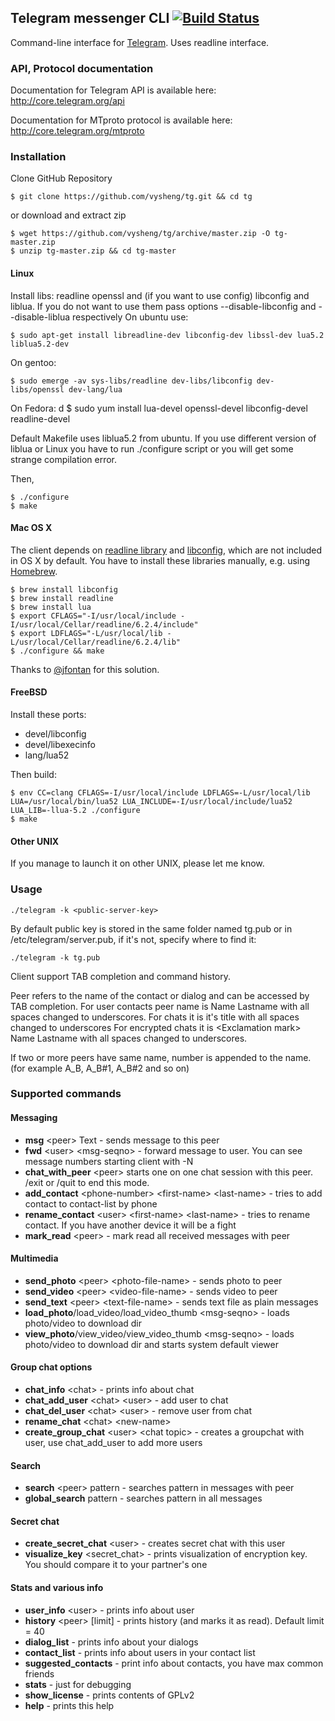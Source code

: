 ## Telegram messenger CLI [![Build Status](https://travis-ci.org/vysheng/tg.png)](https://travis-ci.org/vysheng/tg)

Command-line interface for [Telegram](http://telegram.org). Uses readline interface.

### API, Protocol documentation

Documentation for Telegram API is available here: http://core.telegram.org/api

Documentation for MTproto protocol is available here: http://core.telegram.org/mtproto

### Installation

Clone GitHub Repository

    $ git clone https://github.com/vysheng/tg.git && cd tg

or download and extract zip

    $ wget https://github.com/vysheng/tg/archive/master.zip -O tg-master.zip
    $ unzip tg-master.zip && cd tg-master

#### Linux

Install libs: readline openssl and (if you want to use config) libconfig and liblua.
If you do not want to use them pass options --disable-libconfig and --disable-liblua respectively
On ubuntu use: 

    $ sudo apt-get install libreadline-dev libconfig-dev libssl-dev lua5.2 liblua5.2-dev
On gentoo:

    $ sudo emerge -av sys-libs/readline dev-libs/libconfig dev-libs/openssl dev-lang/lua

On Fedora:
d
    $ sudo yum install lua-devel openssl-devel libconfig-devel readline-devel

Default Makefile uses liblua5.2 from ubuntu. If you use different version of liblua or Linux you have to run ./configure script or you will get some strange compilation error. 

Then,

    $ ./configure
    $ make

#### Mac OS X

The client depends on [readline library](http://cnswww.cns.cwru.edu/php/chet/readline/rltop.html) and [libconfig](http://www.hyperrealm.com/libconfig/), which are not included in OS X by default. You have to install these libraries manually, e.g. using [Homebrew](http://brew.sh/).

    $ brew install libconfig
    $ brew install readline
    $ brew install lua
    $ export CFLAGS="-I/usr/local/include -I/usr/local/Cellar/readline/6.2.4/include"
    $ export LDFLAGS="-L/usr/local/lib -L/usr/local/Cellar/readline/6.2.4/lib"
    $ ./configure && make

Thanks to [@jfontan](https://github.com/vysheng/tg/issues/3#issuecomment-28293731) for this solution.

#### FreeBSD

Install these ports:

* devel/libconfig
* devel/libexecinfo
* lang/lua52

Then build:

    $ env CC=clang CFLAGS=-I/usr/local/include LDFLAGS=-L/usr/local/lib LUA=/usr/local/bin/lua52 LUA_INCLUDE=-I/usr/local/include/lua52 LUA_LIB=-llua-5.2 ./configure
    $ make

#### Other UNIX

If you manage to launch it on other UNIX, please let me know.

### Usage

    ./telegram -k <public-server-key>
    
By default public key is stored in the same folder named tg.pub or in /etc/telegram/server.pub, if it's not, specify where to find it:

    ./telegram -k tg.pub

Client support TAB completion and command history.

Peer refers to the name of the contact or dialog and can be accessed by TAB completion.
For user contacts peer name is Name <underscore> Lastname with all spaces changed to underscores.
For chats it is it's title with all spaces changed to underscores
For encrypted chats it is <Exсlamation mark> <underscore> Name <underscore> Lastname with all spaces changed to underscores. 

If two or more peers have same name, <sharp>number is appended to the name. (for example A_B, A_B#1, A_B#2 and so on)
  
### Supported commands

#### Messaging

* **msg** \<peer\> Text - sends message to this peer
* **fwd** \<user\> \<msg-seqno\> - forward message to user. You can see message numbers starting client with -N
* **chat_with_peer** \<peer\> starts one on one chat session with this peer. /exit or /quit to end this mode.
* **add_contact** \<phone-number\> \<first-name\> \<last-name\> - tries to add contact to contact-list by phone
* **rename_contact** \<user\> \<first-name\> \<last-name\> - tries to rename contact. If you have another device it will be a fight
* **mark_read** \<peer\> - mark read all received messages with peer

#### Multimedia

* **send_photo** \<peer\> \<photo-file-name\> - sends photo to peer
* **send_video** \<peer\> \<video-file-name\> - sends video to peer
* **send_text** \<peer\> \<text-file-name> - sends text file as plain messages
* **load_photo**/load_video/load_video_thumb \<msg-seqno\> - loads photo/video to download dir
* **view_photo**/view_video/view_video_thumb \<msg-seqno\> - loads photo/video to download dir and starts system default viewer

#### Group chat options

* **chat_info** \<chat\> - prints info about chat
* **chat_add_user** \<chat\> \<user\> - add user to chat
* **chat_del_user** \<chat\> \<user\> - remove user from chat
* **rename_chat** \<chat\> \<new-name\>
* **create_group_chat** \<user\> \<chat topic\> - creates a groupchat with user, use chat_add_user to add more users

#### Search

* **search** \<peer\> pattern - searches pattern in messages with peer
* **global_search** pattern - searches pattern in all messages

#### Secret chat

* **create_secret_chat** \<user\> - creates secret chat with this user
* **visualize_key** \<secret_chat\> - prints visualization of encryption key. You should compare it to your partner's one

#### Stats and various info

* **user_info** \<user\> - prints info about user
* **history** \<peer\> [limit] - prints history (and marks it as read). Default limit = 40
* **dialog_list** - prints info about your dialogs
* **contact_list** - prints info about users in your contact list
* **suggested_contacts** - print info about contacts, you have max common friends
* **stats** - just for debugging
* **show_license** - prints contents of GPLv2
* **help** - prints this help
